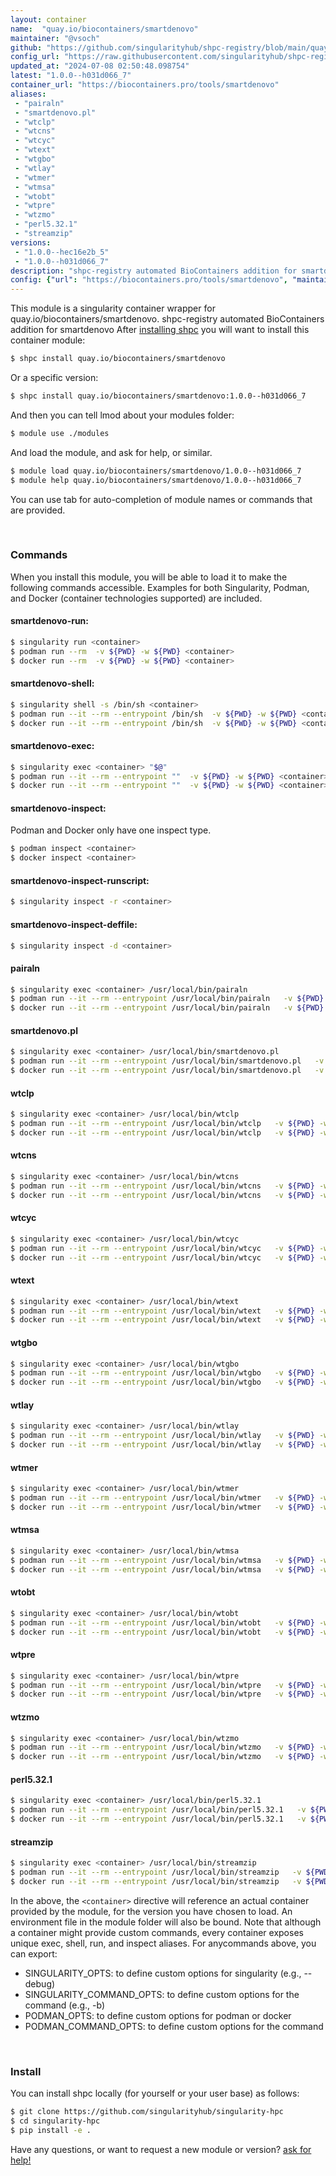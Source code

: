 ```yaml
---
layout: container
name:  "quay.io/biocontainers/smartdenovo"
maintainer: "@vsoch"
github: "https://github.com/singularityhub/shpc-registry/blob/main/quay.io/biocontainers/smartdenovo/container.yaml"
config_url: "https://raw.githubusercontent.com/singularityhub/shpc-registry/main/quay.io/biocontainers/smartdenovo/container.yaml"
updated_at: "2024-07-08 02:50:48.098754"
latest: "1.0.0--h031d066_7"
container_url: "https://biocontainers.pro/tools/smartdenovo"
aliases:
 - "pairaln"
 - "smartdenovo.pl"
 - "wtclp"
 - "wtcns"
 - "wtcyc"
 - "wtext"
 - "wtgbo"
 - "wtlay"
 - "wtmer"
 - "wtmsa"
 - "wtobt"
 - "wtpre"
 - "wtzmo"
 - "perl5.32.1"
 - "streamzip"
versions:
 - "1.0.0--hec16e2b_5"
 - "1.0.0--h031d066_7"
description: "shpc-registry automated BioContainers addition for smartdenovo"
config: {"url": "https://biocontainers.pro/tools/smartdenovo", "maintainer": "@vsoch", "description": "shpc-registry automated BioContainers addition for smartdenovo", "latest": {"1.0.0--h031d066_7": "sha256:dd1a2eae73379ea7503c99d4ebd6ec4de7e6416903b335f8606bb1b027a9ac0b"}, "tags": {"1.0.0--hec16e2b_5": "sha256:0d45291b3ba458ea76b2a8aaa0f2b94b2a064721ac62e47ac053c80d55e4b13b", "1.0.0--h031d066_7": "sha256:dd1a2eae73379ea7503c99d4ebd6ec4de7e6416903b335f8606bb1b027a9ac0b"}, "docker": "quay.io/biocontainers/smartdenovo", "aliases": {"pairaln": "/usr/local/bin/pairaln", "smartdenovo.pl": "/usr/local/bin/smartdenovo.pl", "wtclp": "/usr/local/bin/wtclp", "wtcns": "/usr/local/bin/wtcns", "wtcyc": "/usr/local/bin/wtcyc", "wtext": "/usr/local/bin/wtext", "wtgbo": "/usr/local/bin/wtgbo", "wtlay": "/usr/local/bin/wtlay", "wtmer": "/usr/local/bin/wtmer", "wtmsa": "/usr/local/bin/wtmsa", "wtobt": "/usr/local/bin/wtobt", "wtpre": "/usr/local/bin/wtpre", "wtzmo": "/usr/local/bin/wtzmo", "perl5.32.1": "/usr/local/bin/perl5.32.1", "streamzip": "/usr/local/bin/streamzip"}}
---
```


This module is a singularity container wrapper for quay.io/biocontainers/smartdenovo.
shpc-registry automated BioContainers addition for smartdenovo
After [installing shpc](#install) you will want to install this container module:


```bash
$ shpc install quay.io/biocontainers/smartdenovo
```

Or a specific version:

```bash
$ shpc install quay.io/biocontainers/smartdenovo:1.0.0--h031d066_7
```

And then you can tell lmod about your modules folder:

```bash
$ module use ./modules
```

And load the module, and ask for help, or similar.

```bash
$ module load quay.io/biocontainers/smartdenovo/1.0.0--h031d066_7
$ module help quay.io/biocontainers/smartdenovo/1.0.0--h031d066_7
```

You can use tab for auto-completion of module names or commands that are provided.

<br>

### Commands

When you install this module, you will be able to load it to make the following commands accessible.
Examples for both Singularity, Podman, and Docker (container technologies supported) are included.

#### smartdenovo-run:

```bash
$ singularity run <container>
$ podman run --rm  -v ${PWD} -w ${PWD} <container>
$ docker run --rm  -v ${PWD} -w ${PWD} <container>
```

#### smartdenovo-shell:

```bash
$ singularity shell -s /bin/sh <container>
$ podman run --it --rm --entrypoint /bin/sh  -v ${PWD} -w ${PWD} <container>
$ docker run --it --rm --entrypoint /bin/sh  -v ${PWD} -w ${PWD} <container>
```

#### smartdenovo-exec:

```bash
$ singularity exec <container> "$@"
$ podman run --it --rm --entrypoint ""  -v ${PWD} -w ${PWD} <container> "$@"
$ docker run --it --rm --entrypoint ""  -v ${PWD} -w ${PWD} <container> "$@"
```

#### smartdenovo-inspect:

Podman and Docker only have one inspect type.

```bash
$ podman inspect <container>
$ docker inspect <container>
```

#### smartdenovo-inspect-runscript:

```bash
$ singularity inspect -r <container>
```

#### smartdenovo-inspect-deffile:

```bash
$ singularity inspect -d <container>
```


#### pairaln

```bash
$ singularity exec <container> /usr/local/bin/pairaln
$ podman run --it --rm --entrypoint /usr/local/bin/pairaln   -v ${PWD} -w ${PWD} <container> -c " $@"
$ docker run --it --rm --entrypoint /usr/local/bin/pairaln   -v ${PWD} -w ${PWD} <container> -c " $@"
```


#### smartdenovo.pl

```bash
$ singularity exec <container> /usr/local/bin/smartdenovo.pl
$ podman run --it --rm --entrypoint /usr/local/bin/smartdenovo.pl   -v ${PWD} -w ${PWD} <container> -c " $@"
$ docker run --it --rm --entrypoint /usr/local/bin/smartdenovo.pl   -v ${PWD} -w ${PWD} <container> -c " $@"
```


#### wtclp

```bash
$ singularity exec <container> /usr/local/bin/wtclp
$ podman run --it --rm --entrypoint /usr/local/bin/wtclp   -v ${PWD} -w ${PWD} <container> -c " $@"
$ docker run --it --rm --entrypoint /usr/local/bin/wtclp   -v ${PWD} -w ${PWD} <container> -c " $@"
```


#### wtcns

```bash
$ singularity exec <container> /usr/local/bin/wtcns
$ podman run --it --rm --entrypoint /usr/local/bin/wtcns   -v ${PWD} -w ${PWD} <container> -c " $@"
$ docker run --it --rm --entrypoint /usr/local/bin/wtcns   -v ${PWD} -w ${PWD} <container> -c " $@"
```


#### wtcyc

```bash
$ singularity exec <container> /usr/local/bin/wtcyc
$ podman run --it --rm --entrypoint /usr/local/bin/wtcyc   -v ${PWD} -w ${PWD} <container> -c " $@"
$ docker run --it --rm --entrypoint /usr/local/bin/wtcyc   -v ${PWD} -w ${PWD} <container> -c " $@"
```


#### wtext

```bash
$ singularity exec <container> /usr/local/bin/wtext
$ podman run --it --rm --entrypoint /usr/local/bin/wtext   -v ${PWD} -w ${PWD} <container> -c " $@"
$ docker run --it --rm --entrypoint /usr/local/bin/wtext   -v ${PWD} -w ${PWD} <container> -c " $@"
```


#### wtgbo

```bash
$ singularity exec <container> /usr/local/bin/wtgbo
$ podman run --it --rm --entrypoint /usr/local/bin/wtgbo   -v ${PWD} -w ${PWD} <container> -c " $@"
$ docker run --it --rm --entrypoint /usr/local/bin/wtgbo   -v ${PWD} -w ${PWD} <container> -c " $@"
```


#### wtlay

```bash
$ singularity exec <container> /usr/local/bin/wtlay
$ podman run --it --rm --entrypoint /usr/local/bin/wtlay   -v ${PWD} -w ${PWD} <container> -c " $@"
$ docker run --it --rm --entrypoint /usr/local/bin/wtlay   -v ${PWD} -w ${PWD} <container> -c " $@"
```


#### wtmer

```bash
$ singularity exec <container> /usr/local/bin/wtmer
$ podman run --it --rm --entrypoint /usr/local/bin/wtmer   -v ${PWD} -w ${PWD} <container> -c " $@"
$ docker run --it --rm --entrypoint /usr/local/bin/wtmer   -v ${PWD} -w ${PWD} <container> -c " $@"
```


#### wtmsa

```bash
$ singularity exec <container> /usr/local/bin/wtmsa
$ podman run --it --rm --entrypoint /usr/local/bin/wtmsa   -v ${PWD} -w ${PWD} <container> -c " $@"
$ docker run --it --rm --entrypoint /usr/local/bin/wtmsa   -v ${PWD} -w ${PWD} <container> -c " $@"
```


#### wtobt

```bash
$ singularity exec <container> /usr/local/bin/wtobt
$ podman run --it --rm --entrypoint /usr/local/bin/wtobt   -v ${PWD} -w ${PWD} <container> -c " $@"
$ docker run --it --rm --entrypoint /usr/local/bin/wtobt   -v ${PWD} -w ${PWD} <container> -c " $@"
```


#### wtpre

```bash
$ singularity exec <container> /usr/local/bin/wtpre
$ podman run --it --rm --entrypoint /usr/local/bin/wtpre   -v ${PWD} -w ${PWD} <container> -c " $@"
$ docker run --it --rm --entrypoint /usr/local/bin/wtpre   -v ${PWD} -w ${PWD} <container> -c " $@"
```


#### wtzmo

```bash
$ singularity exec <container> /usr/local/bin/wtzmo
$ podman run --it --rm --entrypoint /usr/local/bin/wtzmo   -v ${PWD} -w ${PWD} <container> -c " $@"
$ docker run --it --rm --entrypoint /usr/local/bin/wtzmo   -v ${PWD} -w ${PWD} <container> -c " $@"
```


#### perl5.32.1

```bash
$ singularity exec <container> /usr/local/bin/perl5.32.1
$ podman run --it --rm --entrypoint /usr/local/bin/perl5.32.1   -v ${PWD} -w ${PWD} <container> -c " $@"
$ docker run --it --rm --entrypoint /usr/local/bin/perl5.32.1   -v ${PWD} -w ${PWD} <container> -c " $@"
```


#### streamzip

```bash
$ singularity exec <container> /usr/local/bin/streamzip
$ podman run --it --rm --entrypoint /usr/local/bin/streamzip   -v ${PWD} -w ${PWD} <container> -c " $@"
$ docker run --it --rm --entrypoint /usr/local/bin/streamzip   -v ${PWD} -w ${PWD} <container> -c " $@"
```



In the above, the `<container>` directive will reference an actual container provided
by the module, for the version you have chosen to load. An environment file in the
module folder will also be bound. Note that although a container
might provide custom commands, every container exposes unique exec, shell, run, and
inspect aliases. For anycommands above, you can export:

 - SINGULARITY_OPTS: to define custom options for singularity (e.g., --debug)
 - SINGULARITY_COMMAND_OPTS: to define custom options for the command (e.g., -b)
 - PODMAN_OPTS: to define custom options for podman or docker
 - PODMAN_COMMAND_OPTS: to define custom options for the command

<br>

### Install

You can install shpc locally (for yourself or your user base) as follows:

```bash
$ git clone https://github.com/singularityhub/singularity-hpc
$ cd singularity-hpc
$ pip install -e .
```

Have any questions, or want to request a new module or version? [ask for help!](https://github.com/singularityhub/singularity-hpc/issues)